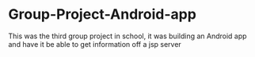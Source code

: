 # Group-Project-Android-app
This was the third group project in school, it was building an Android app and have it be able to get information off a jsp server
